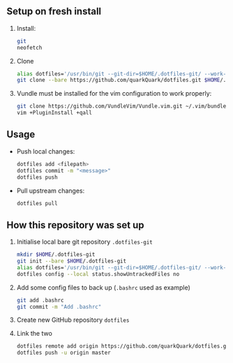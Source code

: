 ## Setup on fresh install

1.  Install:
    ````bash
    git
    neofetch
    ````

2.  Clone

    ````bash
    alias dotfiles='/usr/bin/git --git-dir=$HOME/.dotfiles-git/ --work-tree=$HOME'
    git clone --bare https://github.com/quarkQuark/dotfiles.git $HOME/.dotfiles-git
    ````
    
3.  Vundle must be installed for the vim configuration to work properly:
    ````bash
    git clone https://github.com/VundleVim/Vundle.vim.git ~/.vim/bundle/Vundle.vim
    vim +PluginInstall +qall
    ````

## Usage

*   Push local changes:
    ````bash
    dotfiles add <filepath>
    dotfiles commit -m "<message>"
    dotfiles push
    ````
*   Pull upstream changes:
    ````bash
    dotfiles pull
    ````

## How this repository was set up

1.  Initialise local bare git repository `.dotfiles-git`

    ````bash
    mkdir $HOME/.dotfiles-git
    git init --bare $HOME/.dotfiles-git
    alias dotfiles='/usr/bin/git --git-dir=$HOME/.dotfiles-git/ --work-tree=$HOME'
    dotfiles config --local status.showUntrackedFiles no
    ````

2.  Add some config files to back up (`.bashrc` used as example)

    ````bash
    git add .bashrc
    git commit -m "Add .bashrc"
    ````

3.  Create new GitHub repository `dotfiles`

4.  Link the two

    ````bash
    dotfiles remote add origin https://github.com/quarkQuark/dotfiles.git
    dotfiles push -u origin master
    ````
